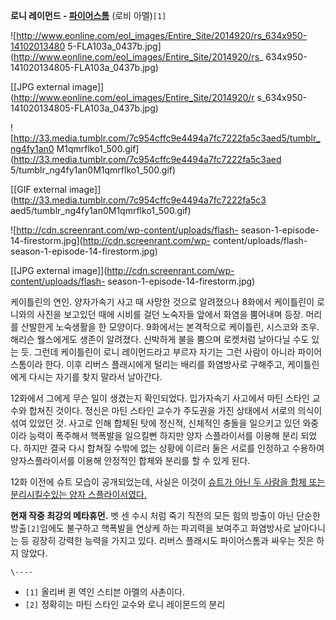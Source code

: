 **로니 레이먼드 - [파이어스톰](%ED%8C%8C%EC%9D%B4%EC%96%B4%EC%8A%A4%ED%86%B0.md)** (로비 아멜)`[1]`  

![http://www.eonline.com/eol_images/Entire_Site/2014920/rs_634x950-14102013480
5-FLA103a_0437b.jpg](http://www.eonline.com/eol_images/Entire_Site/2014920/rs_
634x950-141020134805-FLA103a_0437b.jpg)

[[JPG external image]](http://www.eonline.com/eol_images/Entire_Site/2014920/r
s_634x950-141020134805-FLA103a_0437b.jpg)

  

![http://33.media.tumblr.com/7c954cffc9e4494a7fc7222fa5c3aed5/tumblr_ng4fy1an0
M1qmrflko1_500.gif](http://33.media.tumblr.com/7c954cffc9e4494a7fc7222fa5c3aed
5/tumblr_ng4fy1an0M1qmrflko1_500.gif)

[[GIF external image]](http://33.media.tumblr.com/7c954cffc9e4494a7fc7222fa5c3
aed5/tumblr_ng4fy1an0M1qmrflko1_500.gif)

  

![http://cdn.screenrant.com/wp-content/uploads/flash-
season-1-episode-14-firestorm.jpg](http://cdn.screenrant.com/wp-
content/uploads/flash-season-1-episode-14-firestorm.jpg)

[[JPG external image]](http://cdn.screenrant.com/wp-content/uploads/flash-
season-1-episode-14-firestorm.jpg)

케이틀린의 연인. 양자가속기 사고 때 사망한 것으로 알려졌으나 8화에서 케이틀린이 로니와의 사진을 보고있던 때에 시비를 걸던 노숙자들 앞에서
화염을 뿜어내며 등장. 머리를 산발한게 노숙생활을 한 모양이다. 9화에서는 본격적으로 케이틀린, 시스코와 조우. 해리슨 웰스에게도 생존이
알려졌다. 신박하게 불을 뿜으며 로켓처럼 날아다닐 수도 있는 듯. 그런데 케이틀린이 로니 레이먼드라고 부르자 자기는 그런 사람이 아니라
파이어스톰이라 한다. 이후 리버스 플래시에게 털리는 배리를 화염방사로 구해주고, 케이틀린에게 다시는 자기를 찾지 말라서 날아간다.

12화에서 그에게 무슨 일이 생겼는지 확인되었다. 입가자속기 사고에서 마틴 스타인 교수와 합쳐진 것이다. 정신은 마틴 스타인 교수가 주도권을
가진 상태에서 서로의 의식이 섞여 있었던 것. 사고로 인해 합체된 탓에 정신적, 신체적인 충돌을 일으키고 있던 와중이라 능력이 폭주해서
핵폭발을 일으킬뻔 하지만 양자 스플라이서를 이용해 분리 되었다. 하지만 결국 다시 합쳐질 수밖에 없는 상황에 이르러 둘은 서로를 인정하고
수용하여 양자스플라이서를 이용해 안정적인 합체와 분리를 할 수 있게 된다.

12화 이전에 슈트 모습이 공개되었는데, 사실은 이것이 [슈트가 아닌 두 사람을 합체 또는 분리시킬수있는 양자
스플라이서였다.](http://blog.naver.com/connell3/220207949957)

**현재 작중 최강의 메타휴먼.** 벳 센 수시 처럼 죽기 직전의 모든 힘의 방출이 아닌 단순한 방출`[2]`임에도 불구하고 핵폭발을 연상케 하는 파괴력을 보여주고 화염방사로 날아다니는 등 굉장히 강력한 능력을 가지고 있다. 리버스 플래시도 파이어스톰과 싸우는 짓은 하지 않았다.

`\----`

  * `[1]` 올리버 퀸 역인 스티븐 아멜의 사촌이다.
  * `[2]` 정확히는 마틴 스타인 교수와 로니 레이몬드의 분리

